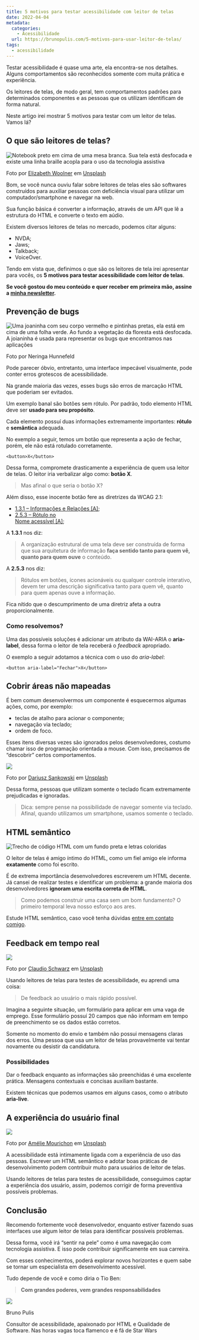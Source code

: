 ```yaml
---
title: 5 motivos para testar acessibilidade com leitor de telas
date: 2022-04-04
metadata:
  categories:
    - Acessibilidade
  url: https://brunopulis.com/5-motivos-para-usar-leitor-de-telas/
tags:
  - acessibilidade
---
```

Testar acessibilidade é quase uma arte, ela encontra-se nos detalhes. Alguns comportamentos são reconhecidos somente com muita prática e experiência.

Os leitores de telas, de modo geral, tem comportamentos padrões para determinados componentes e as pessoas que os utilizam identificam de forma natural.

Neste artigo irei mostrar 5 motivos para testar com um leitor de telas. Vamos lá?

## O que são leitores de telas?

![Notebook preto em cima de uma mesa branca. Sua tela está desfocada e existe uma linha braille acopla para o uso da tecnologia assistiva](images/screen-reader-1-768x512-9DwNEN62Mhix.png)

Foto por [Elizabeth Woolner](https://unsplash.com/es/@elizabeth_woolner?utm_source=unsplash&utm_medium=referral&utm_content=creditCopyText) em [Unsplash](https://unsplash.com/s/photos/blind?utm_source=unsplash&utm_medium=referral&utm_content=creditCopyText)

Bom, se você nunca ouviu falar sobre leitores de telas eles são softwares construídos para auxiliar pessoas com deficiência visual para utilizar um computador/smartphone e navegar na web.

Sua função básica é converter a informação, através de um API que lê a estrutura do HTML e converte o texto em aúdio.

Existem diversos leitores de telas no mercado, podemos citar alguns:

-   NVDA;
-   Jaws;
-   Talkback;
-   VoiceOver.

Tendo em vista que, definimos o que são os leitores de tela irei apresentar para vocês, os **5 motivos para testar acessibilidade com leitor de telas**.

**Se você gostou do meu conteúdo e quer receber em primeira mão, assine a [minha newsletter](https://brunopulis.ck.page).**

## Prevenção de bugs

![Uma joaninha com seu corpo vermelho e pintinhas pretas, ela está em cima de uma folha verde. Ao fundo a vegetação da floresta está desfocada.   A joianinha é usada para representar os bugs que encontramos nas aplicações](images/bug-768x391-heEaQrdiHWV9.png)

Foto por Neringa Hunnefeld

Pode parecer óbvio, entretanto, uma interface impecável visualmente, pode conter erros grotescos de acessibilidade.

Na grande maioria das vezes, esses bugs são erros de marcação HTML que poderiam ser evitados.

Um exemplo banal são botões sem rótulo. Por padrão, todo elemento HTML deve ser **usado para seu propósito**.

Cada elemento possuí duas informações extremamente importantes: **rótulo** e **semântica** adequada.

No exemplo a seguir, temos um botão que representa a ação de fechar, porém, ele não está rotulado corretamente.

```
<button>X</button>
```

Dessa forma, compromete drasticamente a experiência de quem usa leitor de telas. O leitor iria verbalizar algo como: **botão X**.

> Mas afinal o que seria o botão X?

Além disso, esse inocente botão fere as diretrizes da WCAG 2.1:

-   [1.3.1 – Informações e Relações \[A\]](https://www.w3.org/WAI/WCAG21/Understanding/info-and-relationships);
-   [2.5.3 – Rótulo no  
    Nome acessível \[A\]](https://www.w3.org/WAI/WCAG21/Understanding/label-in-name);

A **1.3.1** nos diz:

> A organização estrutural de uma tela deve ser construída de forma que sua arquitetura de informação **faça sentido tanto para quem vê, quanto para quem ouve** o conteúdo.

A **2.5.3** nos diz:

> Rótulos em botões, ícones acionáveis ou qualquer controle interativo, devem ter uma descrição significativa tanto para quem vê, quanto para quem apenas ouve a informação.

Fica nítido que o descumprimento de uma diretriz afeta a outra proporcionalmente.

### Como resolvemos?

Uma das possíveis soluções é adicionar um atributo da WAI-ARIA o **aria-label**, dessa forma o leitor de tela receberá o _feedback_ apropriado.

O exemplo a seguir adotamos a técnica com o uso do _aria-label_:

```
<button aria-label="Fechar">X</button>
```

## Cobrir áreas não mapeadas

É bem comum desenvolvermos um componente é esquecermos algumas ações, como, por exemplo:

-   teclas de atalho para acionar o componente;
-   navegação via teclado;
-   ordem de foco.

Esses itens diversas vezes são ignorados pelos desenvolvedores, costumo chamar isso de programação orientada a mouse. Com isso, precisamos de “descobrir” certos comportamentos.

![](images/discorevy-768x489-BnbfKmmcmo88.png)

Foto por [Dariusz Sankowski](https://unsplash.com/@dariuszsankowski?utm_source=unsplash&utm_medium=referral&utm_content=creditCopyText) em [Unsplash](https://unsplash.com/s/photos/map-unknow?utm_source=unsplash&utm_medium=referral&utm_content=creditCopyText)

Dessa forma, pessoas que utilizam somente o teclado ficam extremamente prejudicadas e ignoradas.

> Dica: sempre pense na possibilidade de navegar somente via teclado. Afinal, quando utilizamos um smartphone, usamos somente o teclado.

## HTML semântico

![Trecho de código HTML com um fundo preta e letras coloridas](images/code-html-ElGiHgU0TYAg.jpg)

O leitor de telas é amigo íntimo do HTML, como um fiel amigo ele informa **exatamente** como foi escrito.

É de extrema importância desenvolvedores escreverem um HTML decente. Já cansei de realizar testes e identificar um problema: a grande maioria dos desenvolvedores **ignoram uma escrita correta de HTML**.

> Como podemos construir uma casa sem um bom fundamento? O primeiro temporal leva nosso esforço aos ares.

Estude HTML semântico, caso você tenha dúvidas [entre em contato comigo](mailto:contato@brunopulis.com).

## Feedback em tempo real

![](images/feedback-768x267-aD5aDcIhyEh6.png)

Foto por [Claudio Schwarz](https://unsplash.com/@purzlbaum?utm_source=unsplash&utm_medium=referral&utm_content=creditCopyText) em [Unsplash](https://unsplash.com/s/photos/rating?utm_source=unsplash&utm_medium=referral&utm_content=creditCopyText)

Usando leitores de telas para testes de acessibilidade, eu aprendi uma coisa:

> De feedback ao usuário o mais rápido possível.

Imagina a seguinte situação, um formulário para aplicar em uma vaga de emprego. Esse formulário possuí 20 campos que não informam em tempo de preenchimento se os dados estão corretos.

Somente no momento do envio e também não possui mensagens claras dos erros. Uma pessoa que usa um leitor de telas provavelmente vai tentar novamente ou desistir da candidatura.

### Possibilidades

Dar o feedback enquanto as informações são preenchidas é uma excelente prática. Mensagens contextuais e concisas auxiliam bastante.

Existem técnicas que podemos usamos em alguns casos, como o atributo **aria-live**.

## A experiência do usuário final

![](images/ux-768x372-9qqiS7SL20GJ.png)

Foto por [Amélie Mourichon](https://unsplash.com/@amayli?utm_source=unsplash&utm_medium=referral&utm_content=creditCopyText) em [Unsplash](https://unsplash.com/s/photos/ux-design?utm_source=unsplash&utm_medium=referral&utm_content=creditCopyText)

A acessibilidade está intimamente ligada com a experiência de uso das pessoas. Escrever um HTML semântico e adotar boas práticas de desenvolvimento podem contribuir muito para usuários de leitor de telas.

Usando leitores de telas para testes de acessibilidade, conseguimos captar a experiência dos usuário, assim, podemos corrigir de forma preventiva possíveis problemas.

## Conclusão

Recomendo fortemente você desenvolvedor, enquanto estiver fazendo suas interfaces use algum leitor de telas para identificar possíveis problemas.

Dessa forma, você irá “sentir na pele” como é uma navegação com tecnologia assistiva. E isso pode contribuir significamente em sua carreira.

Com esses conhecimentos, poderá explorar novos horizontes e quem sabe se tornar um especialista em desenvolvimento acessível.

Tudo depende de você e como diria o Tio Ben:

> **Com grandes poderes, vem grandes responsabilidades**

![](images/d301d649ceb94877b8844b4fed0db9-XaLZuYVNbyWp.png)

Bruno Pulis

Consultor de acessibilidade, apaixonado por HTML e Qualidade de Software. Nas horas vagas toca flamenco e é fã de Star Wars